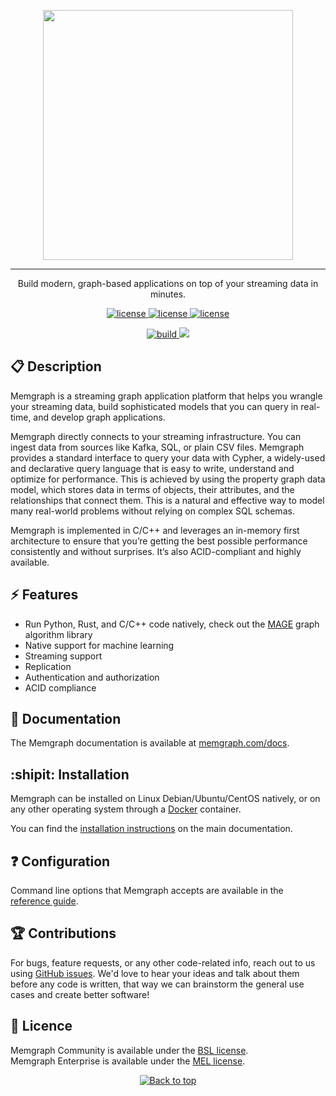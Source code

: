<p align="center">
<img width="400px" src="https://uploads-ssl.webflow.com/5e7ceb09657a69bdab054b3a/5e7ceb09657a6937ab054bba_Black_Original%20_Logo.png">
</p>

---

<p align="center">
Build modern, graph-based applications on top of your streaming data in minutes.
</p>

<p align="center">
  <a href="https://github.com/memgraph/memgraph/blob/master/licenses/APL.txt">
    <img src="https://img.shields.io/badge/license-APL-green" alt="license" title="license"/>
  </a>
  <a href="https://github.com/memgraph/memgraph/blob/master/licenses/BSL.txt">
    <img src="https://img.shields.io/badge/license-BSL-yellowgreen" alt="license" title="license"/>
  </a>
  <a href="https://github.com/memgraph/memgraph/blob/master/licenses/MEL.txt" alt="Documentation">
    <img src="https://img.shields.io/badge/license-MEL-yellow" alt="license" title="license"/>
  </a>
</p>

<p align="center">
  <a href="https://github.com/memgraph/memgraph">
    <img src="https://img.shields.io/github/workflow/status/memgraph/memgraph/Release%20Ubuntu%2020.04/master" alt="build" title="build"/>
  </a>
  <a href="https://memgraph.com/docs/" alt="Documentation">
    <img src="https://img.shields.io/badge/documentation-Memgraph-orange" />
  </a>
</p>

## :clipboard: Description
Memgraph is a streaming graph application platform that helps you wrangle your streaming data, build sophisticated models that you can query in real-time, and develop graph applications.

Memgraph directly connects to your streaming infrastructure. You can ingest data from sources like Kafka, SQL, or plain CSV files.
Memgraph provides a standard interface to query your data with Cypher, a widely-used and declarative query language that is easy to write, understand and optimize for performance.
This is achieved by using the property graph data model, which stores data in terms of objects, their attributes, and the relationships that connect them.
This is a natural and effective way to model many real-world problems without relying on complex SQL schemas.

Memgraph is implemented in C/C++ and leverages an in-memory first architecture to ensure that you’re getting the best possible performance consistently and without surprises.
It’s also ACID-compliant and highly available.

## :zap: Features
- Run Python, Rust, and C/C++ code natively, check out the [MAGE](https://github.com/memgraph/mage) graph algorithm library
- Native support for machine learning
- Streaming support
- Replication
- Authentication and authorization
- ACID compliance

## :bookmark_tabs: Documentation
The Memgraph documentation is available at [memgraph.com/docs](https://memgraph.com/docs).

## :shipit: Installation
Memgraph can be installed on Linux Debian/Ubuntu/CentOS natively, or on any other operating system through a [Docker](https://docker.com) container.

You can find the [installation instructions](https://memgraph.com/docs/memgraph/installation) on the main documentation.

## :question: Configuration
Command line options that Memgraph accepts are available in the [reference guide](https://memgraph.com/docs/memgraph/reference-guide/configuration).

## :trophy: Contributions
For bugs, feature requests, or any other code-related info, reach out to us using [GitHub issues](https://github.com/memgraph/memgraph/issues/new).
We'd love to hear your ideas and talk about them before any code is written, that way we can brainstorm the general use cases and create better software!

## :scroll: Licence
Memgraph Community is available under the [BSL license](./licenses/BSL.txt).</br>
Memgraph Enterprise is available under the [MEL license](./licenses/MEL.txt).

<p align="center">
  <a href="#">
    <img src="https://img.shields.io/badge/⬆️back_to_top_⬆️-white" alt="Back to top" title="Back to top"/>
  </a>
</p>
